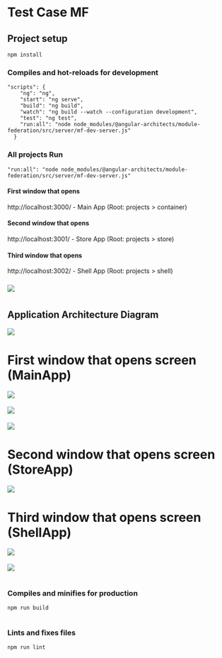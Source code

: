 # Test Case MF

## Project setup
```
npm install
```

### Compiles and hot-reloads for development
```
"scripts": {
    "ng": "ng",
    "start": "ng serve",
    "build": "ng build",
    "watch": "ng build --watch --configuration development",
    "test": "ng test",
    "run:all": "node node_modules/@angular-architects/module-federation/src/server/mf-dev-server.js"
  }
```
### All projects Run
```
"run:all": "node node_modules/@angular-architects/module-federation/src/server/mf-dev-server.js"
```
#### First window that opens
http://localhost:3000/ - Main App (Root: projects > container)
#### Second window that opens
http://localhost:3001/ - Store App (Root: projects > store)
#### Third window that opens
http://localhost:3002/ - Shell App (Root: projects > shell)
###
![](documents/appsInfo.png)
#
## Application Architecture Diagram
![](documents/Application_Architecture_Diagram.jpeg)
# First window that opens screen (MainApp)
![](documents/mainApp_Screen_01.png)
####
![](documents/mainApp_Screen_02.png)
####
![](documents/mainApp_Screen_03.png)
#

# Second window that opens screen (StoreApp)
![](documents/storeApp_Screen_01.png)
#

# Third window that opens screen (ShellApp)
![](documents/shellApp_Screen_01.png)
####
![](documents/shellApp_Screen_02.png)
#


### Compiles and minifies for production
```
npm run build
```
#
### Lints and fixes files
```
npm run lint
```

